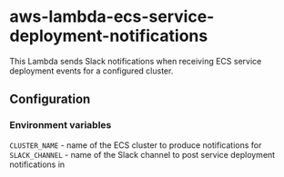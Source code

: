 
# aws-lambda-ecs-service-deployment-notifications

This Lambda sends Slack notifications when receiving ECS service deployment events for a configured cluster.

## Configuration

### Environment variables

`CLUSTER_NAME` - name of the ECS cluster to produce notifications for
`SLACK_CHANNEL` - name of the Slack channel to post service deployment notifications in
